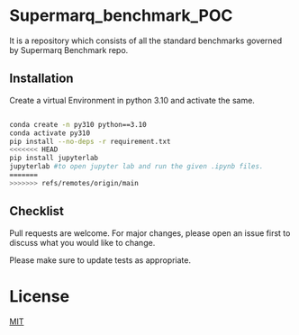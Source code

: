 # Supermarq_benchmark_POC
It is a repository which consists of all the standard benchmarks governed  by Supermarq  Benchmark repo.
 
 ## Installation
 
 Create a virtual Environment in python 3.10 and activate the same.
 ```bash
 
conda create -n py310 python==3.10
conda activate py310
pip install --no-deps -r requirement.txt
<<<<<<< HEAD
pip install jupyterlab
jupyterlab #to open jupyter lab and run the given .ipynb files.
=======
>>>>>>> refs/remotes/origin/main
```

## Checklist

Pull requests are welcome. For major changes, please open an issue first
to discuss what you would like to change.

Please make sure to update tests as appropriate.

# License

[MIT](https://choosealicense.com/licenses/mit/)
